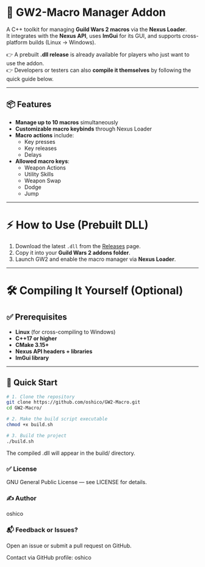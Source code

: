 # 🔧 GW2-Macro Manager Addon

A C++ toolkit for managing **Guild Wars 2 macros** via the **Nexus Loader**.  
It integrates with the **Nexus API**, uses **ImGui** for its GUI, and supports cross-platform builds (Linux → Windows).  

👉 A prebuilt **.dll release** is already available for players who just want to use the addon.  
👉 Developers or testers can also **compile it themselves** by following the quick guide below.  

---

## 📦 Features

- **Manage up to 10 macros** simultaneously  
- **Customizable macro keybinds** through Nexus Loader  
- **Macro actions** include:
  - Key presses
  - Key releases
  - Delays  
- **Allowed macro keys**:
  - Weapon Actions
  - Utility Skills
  - Weapon Swap
  - Dodge
  - Jump  

---

# ⚡ How to Use (Prebuilt DLL)

1. Download the latest `.dll` from the [Releases](./releases) page.  
2. Copy it into your **Guild Wars 2 addons folder**.  
3. Launch GW2 and enable the macro manager via **Nexus Loader**.  

---

# 🛠️ Compiling It Yourself (Optional)

## ✅ Prerequisites

- **Linux** (for cross-compiling to Windows)  
- **C++17 or higher**  
- **CMake 3.15+**  
- **Nexus API headers + libraries**  
- **ImGui library**  

---

## 🚀 Quick Start

```bash
# 1. Clone the repository
git clone https://github.com/oshico/GW2-Macro.git
cd GW2-Macro/

# 2. Make the build script executable
chmod +x build.sh

# 3. Build the project
./build.sh
```

The compiled .dll will appear in the build/ directory.

### ✅ License

GNU General Public License — see LICENSE for details.

### ✍️ Author

oshico

### 📬 Feedback or Issues?

Open an issue or submit a pull request on GitHub.

Contact via GitHub profile: oshico
